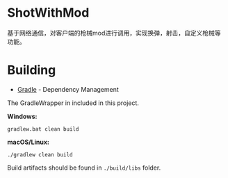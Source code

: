 # ShotWithMod

基于网络通信，对客户端的枪械mod进行调用，实现换弹，射击，自定义枪械等功能。

# Building

* [Gradle](https://gradle.org/) - Dependency Management

The GradleWrapper in included in this project.

**Windows:**

```
gradlew.bat clean build
```

**macOS/Linux:**

```
./gradlew clean build
```

Build artifacts should be found in `./build/libs` folder.
